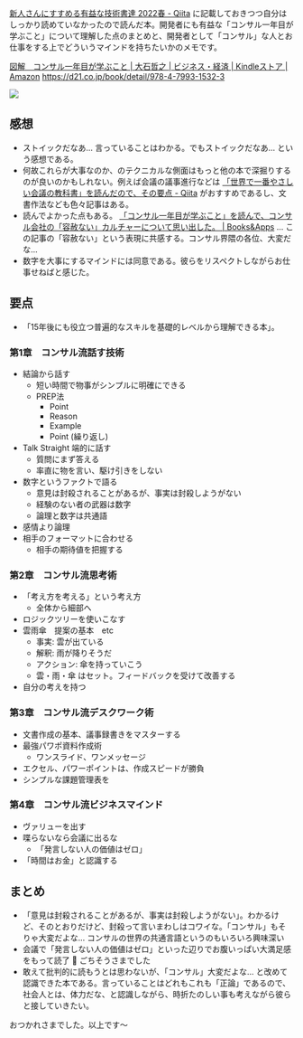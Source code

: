 [新人さんにすすめる有益な技術書達 2022春 - Qiita](https://qiita.com/e99h2121/items/1b243efb1499527f0701) に記載しておきつつ自分はしっかり読めていなかったので読んだ本。開発者にも有益な「コンサル一年目が学ぶこと」について理解した点のまとめと、開発者として「コンサル」な人とお仕事をする上でどういうマインドを持ちたいかのメモです。


[図解　コンサル一年目が学ぶこと | 大石哲之 | ビジネス・経済 | Kindleストア | Amazon](https://www.amazon.co.jp/dp/B097MP9X3G/)
https://d21.co.jp/book/detail/978-4-7993-1532-3

![](https://m.media-amazon.com/images/I/51X1wC-+efS.jpg)

## 感想

- ストイックだなあ... 言っていることはわかる。でもストイックだなあ... という感想である。
- 何故これらが大事なのか、のテクニカルな側面はもっと他の本で深掘りするのが良いのかもしれない。例えば会議の議事進行などは [「世界で一番やさしい会議の教科書」を読んだので、その要点 - Qiita](https://qiita.com/e99h2121/items/4eba8cfadf91f96f923d) がおすすめであるし、文書作法なども色々記事はある。
- 読んでよかった点もある。 [「コンサル一年目が学ぶこと」を読んで、コンサル会社の「容赦ない」カルチャーについて思い出した。 | Books&Apps](https://blog.tinect.jp/?p=65811) ... この記事の「容赦ない」という表現に共感する。コンサル界隈の各位、大変だな... 
- 数字を大事にするマインドには同意である。彼らをリスペクトしながらお仕事せねばと感じた。

## 要点

- 「15年後にも役立つ普遍的なスキルを基礎的レベルから理解できる本」。

### 第1章　コンサル流話す技術
- 結論から話す
    - 短い時間で物事がシンプルに明確にできる
    - PREP法
        - Point
        - Reason
        - Example
        - Point (繰り返し)
- Talk Straight 端的に話す
    - 質問にまず答える
    - 率直に物を言い、駆け引きをしない
- 数字というファクトで語る
    - 意見は封殺されることがあるが、事実は封殺しようがない
    - 経験のない者の武器は数字
    - 論理と数字は共通語
- 感情より論理
- 相手のフォーマットに合わせる
    - 相手の期待値を把握する
 

### 第2章　コンサル流思考術
- 「考え方を考える」という考え方
    - 全体から細部へ
- ロジックツリーを使いこなす
- 雲雨傘　提案の基本　etc
    - 事実: 雲が出ている
    - 解釈: 雨が降りそうだ
    - アクション: 傘を持っていこう
    - 雲・雨・傘 はセット。フィードバックを受けて改善する
- 自分の考えを持つ

### 第3章　コンサル流デスクワーク術
- 文書作成の基本、議事録書きをマスターする
- 最強パワポ資料作成術
    - ワンスライド、ワンメッセージ
- エクセル、パワーポイントは、作成スピードが勝負
- シンプルな課題管理表を

### 第4章　コンサル流ビジネスマインド
- ヴァリューを出す
- 喋らないなら会議に出るな
    - 「発言しない人の価値はゼロ」
- 「時間はお金」と認識する


## まとめ

- 「意見は封殺されることがあるが、事実は封殺しようがない」。わかるけど、そのとおりだけど、封殺って言いまわしはコワイな。「コンサル」もそりゃ大変だよな... コンサルの世界の共通言語というのもいろいろ興味深い
- 会議で「発言しない人の価値はゼロ」といった辺りでお腹いっぱい大満足感をもって読了 :pray: ごちそうさまでした
- 敢えて批判的に読もうとは思わないが、「コンサル」大変だよな... と改めて認識できた本である。言っていることはどれもこれも「正論」であるので、社会人とは、体力だな、と認識しながら、時折たのしい事も考えながら彼らと接していきたい。

おつかれさまでした。以上です～
